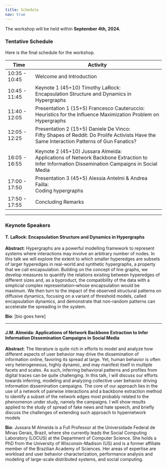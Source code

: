 ```yaml
---
title: Schedule
nav: true
---
```

The workshop will be held within **September 4th, 2024.** 


### Tentative Schedule

Here is the final schedule for the workshop.

| Time          | Activity                                                                                                                                         |
|---------------|--------------------------------------------------------------------------------------------------------------------------------------------------|
| 10:35 - 10:45 | Welcome and Introduction                                                                                                                         |
| 10:45 - 11:45 | Keynote 1 (45+10) Timothy LaRock: <br/>Encapsulation Structure and Dynamics in Hypergraphs                                                       |
| 11:40 - 12:05 | Presentation 1 (15+5) Francesco Cauteruccio: <br/>Heuristics for the Influence Maximization Problem on Hypergraphs                               |
| 12:05 - 12:25 | Presentation 2 (15+5) Daniele De Vinco: <br/>Fifty Shapes of Reddit: Do Prolife Activists Have the Same Interaction Patterns of Gun Fanatics?    |
|               |                                                                                                                                                  |
| 16:05 - 16:55 | Keynote 2 (45+10) Jussara Almeida: <br/>Applications of Network Backbone Extraction to Infer Information Dissemination Campaigns in Social Media |
| 17:00 - 17:50 | Presentation 3 (45+5) Alessia Antelmi & Andrea Failla: <br/>Coding hypergraphs                                                                   |
| 17:50 - 17:55 | Concluding Remarks                                                                                                                               |


    

---

### Keynote Speakers 


#### T. LaRock: Encapsulation Structure and Dynamics in Hypergraphs

**Abstract**: Hypergraphs are a powerful modelling framework to represent systems where interactions may involve an arbitrary number of nodes. In this talk we will explore the extent to which smaller hyperedges are subsets of larger hyperedges in real-world and synthetic hypergraphs, a property that we call encapsulation. Building on the concept of line graphs, we develop measures to quantify the relations existing between hyperedges of different sizes and, as a byproduct, the compatibility of the data with a simplicial complex representation–whose encapsulation would be maximum. We then turn to the impact of the observed structural patterns on diffusive dynamics, focusing on a variant of threshold models, called encapsulation dynamics, and demonstrate that non-random patterns can accelerate the spreading in the system.

**Bio**: [bio goes here]

---

#### J.M. Almeida: Applications of Network Backbone Extraction to Infer Information Dissemination Campaigns in Social Media

**Abstract**: The literature is quite rich in efforts to model and analyze how different aspects of user behavior may drive the dissemination of information online, favoring its spread at large. Yet, human behavior is often very heterogeneous, highly dynamic, and may manifest itself in multiple facets and scales. As such, inferring behavioral patterns and profiles from digital traces can be quite challenging. In this talk, I will discuss our efforts towards inferring, modeling and analyzing collective user behavior driving information dissemination campaigns. The core of our approach lies in the use of a network of pairwise interactions and a  backbone extraction method to identify a subset of the network edges most probably related to the phenomenon under study, namely the campaigns.  I will show results applied to the study of spread of fake news and hate speech, and  briefly discuss the challenges of extending such approach to hypernetwork models

**Bio**: Jussara M Almeida is a Full Professor at the Universidade Federal de Minas Gerais, Brazil, where she currently leads the Social Computing Laboratory (LOCUS) at the Department of Computer Science. She holds a PhD from the University of Wisconsin-Madison (US) and is a former affiliate member of the Brazilian Academy of Sciences. Her areas of expertise are workload and user behavior characterization, performance analysis and modeling of large-scale distributed systems, and social computing.


